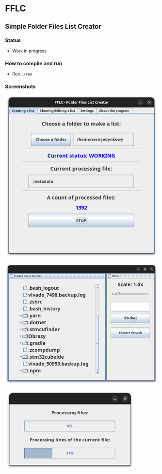 # FFLC
## Simple Folder Files List Creator 

### Status

* Work in progress

### How to compile and run

* Run `./run`

### Screenshots

![video](readme_files/ss1.png)

![video](readme_files/ss3.png)

![video](readme_files/ss2.png)



